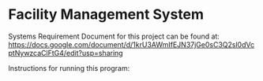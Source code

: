 # Facility Management System
Systems Requirement Document for this project can be found at: https://docs.google.com/document/d/1krU3AWmIfEJN37jGe0sC3Q2sl0dVcptNywzcaClFtG4/edit?usp=sharing

Instructions for running this program:

